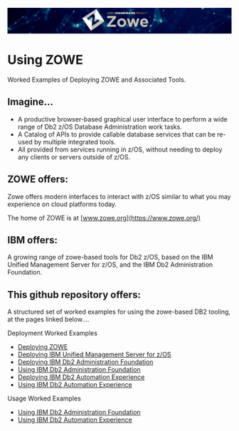 ![zowelogo](/images/zowelogo.JPG)

# Using ZOWE
Worked Examples of Deploying ZOWE and Associated Tools.

## Imagine...
* A productive browser-based graphical user interface to perform a wide range of Db2 z/OS Database Administration work tasks. 
* A Catalog of APIs to provide callable database services that can be re-used by multiple integrated tools.
* All provided from services running in z/OS, without needing to deploy any clients or servers outside of z/OS.

## ZOWE offers:
Zowe offers modern interfaces to interact with z/OS similar to what you may experience on cloud platforms today. 

The home of ZOWE is at [www.zowe.org](https://www.zowe.org/)

## IBM offers:
A growing range of zowe-based tools for Db2 z/OS, based on the IBM Unified Management Server for z/OS, and the IBM Db2 Administration Foundation.

## This github repository offers:
A structured set of worked examples for using the zowe-based DB2 tooling, at the pages linked below....

Deployment Worked Examples
* [Deploying ZOWE](https://github.com/zeditor01/using_zowe/blob/main/docs/deploying_zowe.md)
* [Deploying IBM Unified Management Server for z/OS]()
* [Deploying IBM Db2 Administration Foundation]()
* [Using IBM Db2 Administration Foundation]()
* [Deploying IBM Db2 Automation Experience]()
* [Using IBM Db2 Automation Experience]()

Usage Worked Examples
* [Using IBM Db2 Administration Foundation]()
* [Using IBM Db2 Automation Experience]()





